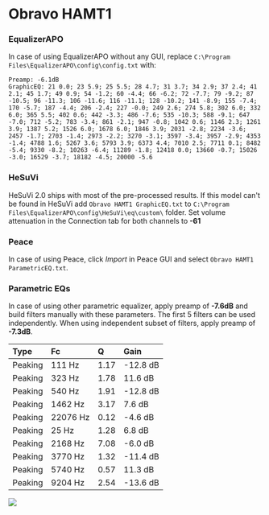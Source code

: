 # Obravo HAMT1

### EqualizerAPO
In case of using EqualizerAPO without any GUI, replace `C:\Program Files\EqualizerAPO\config\config.txt`
with:
```
Preamp: -6.1dB
GraphicEQ: 21 0.0; 23 5.9; 25 5.5; 28 4.7; 31 3.7; 34 2.9; 37 2.4; 41 2.1; 45 1.7; 49 0.9; 54 -1.2; 60 -4.4; 66 -6.2; 72 -7.7; 79 -9.2; 87 -10.5; 96 -11.3; 106 -11.6; 116 -11.1; 128 -10.2; 141 -8.9; 155 -7.4; 170 -5.7; 187 -4.4; 206 -2.4; 227 -0.0; 249 2.6; 274 5.8; 302 6.0; 332 6.0; 365 5.5; 402 0.6; 442 -3.3; 486 -7.6; 535 -10.3; 588 -9.1; 647 -7.0; 712 -5.2; 783 -3.4; 861 -2.1; 947 -0.8; 1042 0.6; 1146 2.3; 1261 3.9; 1387 5.2; 1526 6.0; 1678 6.0; 1846 3.9; 2031 -2.8; 2234 -3.6; 2457 -1.7; 2703 -1.4; 2973 -2.2; 3270 -3.1; 3597 -3.4; 3957 -2.9; 4353 -1.4; 4788 1.6; 5267 3.6; 5793 3.9; 6373 4.4; 7010 2.5; 7711 0.1; 8482 -5.4; 9330 -8.2; 10263 -6.4; 11289 -1.8; 12418 0.0; 13660 -0.7; 15026 -3.0; 16529 -3.7; 18182 -4.5; 20000 -5.6
```

### HeSuVi
HeSuVi 2.0 ships with most of the pre-processed results. If this model can't be found in HeSuVi add
`Obravo HAMT1 GraphicEQ.txt` to `C:\Program Files\EqualizerAPO\config\HeSuVi\eq\custom\` folder.
Set volume attenuation in the Connection tab for both channels to **-61**

### Peace
In case of using Peace, click *Import* in Peace GUI and select `Obravo HAMT1 ParametricEQ.txt`.

### Parametric EQs
In case of using other parametric equalizer, apply preamp of **-7.6dB** and build filters manually
with these parameters. The first 5 filters can be used independently.
When using independent subset of filters, apply preamp of **-7.3dB**.

| Type    | Fc       |    Q | Gain     |
|:--------|:---------|:-----|:---------|
| Peaking | 111 Hz   | 1.17 | -12.8 dB |
| Peaking | 323 Hz   | 1.78 | 11.6 dB  |
| Peaking | 540 Hz   | 1.91 | -12.8 dB |
| Peaking | 1462 Hz  | 3.17 | 7.6 dB   |
| Peaking | 22076 Hz | 0.12 | -4.6 dB  |
| Peaking | 25 Hz    | 1.28 | 6.8 dB   |
| Peaking | 2168 Hz  | 7.08 | -6.0 dB  |
| Peaking | 3770 Hz  | 1.32 | -11.4 dB |
| Peaking | 5740 Hz  | 0.57 | 11.3 dB  |
| Peaking | 9204 Hz  | 2.54 | -13.6 dB |

![](https://raw.githubusercontent.com/jaakkopasanen/AutoEq/master/results/innerfidelity/sbaf-serious/Obravo%20HAMT1/Obravo%20HAMT1.png)